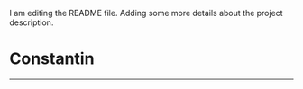 I am editing the README file. Adding some more details about the project description.
# Constantin
****
